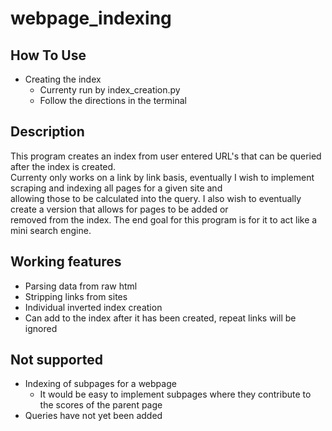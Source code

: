 # webpage_indexing
## How To Use
- Creating the index
  - Currenty run by <python path> index_creation.py
  - Follow the directions in the terminal

## Description
This program creates an index from user entered URL's that can be queried after the index is created.<br />
Currenty only works on a link by link basis, eventually I wish to implement scraping and indexing all pages for a given site and<br />
allowing those to be calculated into the query. I also wish to eventually create a version that allows for pages to be added or<br />
removed from the index. The end goal for this program is for it to act like a mini search engine.

## Working features 
- Parsing data from raw html
- Stripping links from sites
- Individual inverted index creation
- Can add to the index after it has been created, repeat links will be ignored


## Not supported
- Indexing of subpages for a webpage
  - It would be easy to implement subpages where they contribute to the scores of the parent page
- Queries have not yet been added

